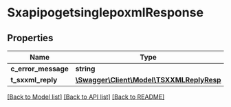 # SxapipogetsinglepoxmlResponse

## Properties
Name | Type | Description | Notes
------------ | ------------- | ------------- | -------------
**c_error_message** | **string** |  | [optional] 
**t_sxxml_reply** | [**\Swagger\Client\Model\TSXXMLReplyResp**](TSXXMLReplyResp.md) |  | [optional] 

[[Back to Model list]](../README.md#documentation-for-models) [[Back to API list]](../README.md#documentation-for-api-endpoints) [[Back to README]](../README.md)


